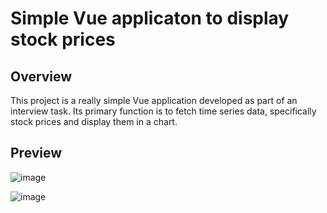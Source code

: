 # Simple Vue applicaton to display stock prices

## Overview

This project is a really simple Vue application developed as part of an interview task. Its primary function is to fetch time series data, specifically stock prices and display them in a chart.

## Preview
![image](https://github.com/Millenium47/stock-chart-app/assets/17088629/5b7bab4f-b65a-49de-8828-d4eca3b1c5ea)

![image](https://github.com/Millenium47/stock-chart-app/assets/17088629/20c2315f-6646-4848-ae96-b8ee22c2ba2c)
